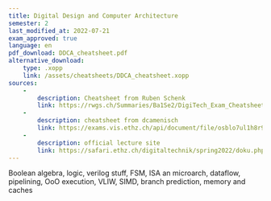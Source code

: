 ```yaml
---
title: Digital Design and Computer Architecture
semester: 2
last_modified_at: 2022-07-21
exam_approved: true
language: en
pdf_download: DDCA_cheatsheet.pdf
alternative_download:
    type: .xopp
    link: /assets/cheatsheets/DDCA_cheatsheet.xopp
sources:
    -
        description: Cheatsheet from Ruben Schenk
        link: https://rwgs.ch/Summaries/Ba1Se2/DigiTech_Exam_Cheatsheet_FS20_resize.pdf
    -
        description: cheatsheet from dcamenisch
        link: https://exams.vis.ethz.ch/api/document/file/osblo7ul1h8r9qdg.pdf
    -
        description: official lecture site
        link: https://safari.ethz.ch/digitaltechnik/spring2022/doku.php?id=schedule
---
```

Boolean algebra, logic, verilog stuff, FSM, ISA an microarch, dataflow, pipelining, OoO execution, VLIW, SIMD, branch prediction, memory and caches
